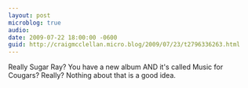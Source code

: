 ```yaml
---
layout: post
microblog: true
audio: 
date: 2009-07-22 18:00:00 -0600
guid: http://craigmcclellan.micro.blog/2009/07/23/t2796336263.html
---
```

Really Sugar Ray?  You have a new album AND it's called Music for Cougars?  Really?  Nothing about that is a good idea.
